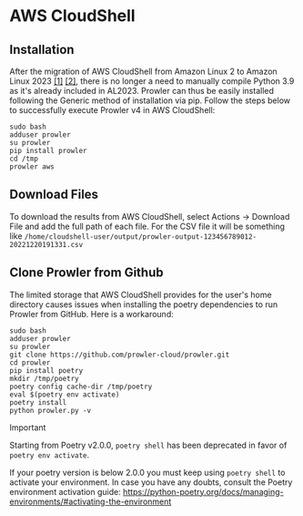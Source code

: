 # AWS CloudShell

## Installation
After the migration of AWS CloudShell from Amazon Linux 2 to Amazon Linux 2023 [[1]](https://aws.amazon.com/about-aws/whats-new/2023/12/aws-cloudshell-migrated-al2023/) [[2]](https://docs.aws.amazon.com/cloudshell/latest/userguide/cloudshell-AL2023-migration.html), there is no longer a need to manually compile Python 3.9 as it's already included in AL2023. Prowler can thus be easily installed following the Generic method of installation via pip. Follow the steps below to successfully execute Prowler v4 in AWS CloudShell:
```shell
sudo bash
adduser prowler
su prowler
pip install prowler
cd /tmp
prowler aws
```

## Download Files

To download the results from AWS CloudShell, select Actions -> Download File and add the full path of each file. For the CSV file it will be something like `/home/cloudshell-user/output/prowler-output-123456789012-20221220191331.csv`

## Clone Prowler from Github

The limited storage that AWS CloudShell provides for the user's home directory causes issues when installing the poetry dependencies to run Prowler from GitHub. Here is a workaround:
```shell
sudo bash
adduser prowler
su prowler
git clone https://github.com/prowler-cloud/prowler.git
cd prowler
pip install poetry
mkdir /tmp/poetry
poetry config cache-dir /tmp/poetry
eval $(poetry env activate)
poetry install
python prowler.py -v
```
> [!IMPORTANT]
> Starting from Poetry v2.0.0, `poetry shell` has been deprecated in favor of `poetry env activate`.
>
> If your poetry version is below 2.0.0 you must keep using `poetry shell` to activate your environment.
> In case you have any doubts, consult the Poetry environment activation guide: https://python-poetry.org/docs/managing-environments/#activating-the-environment
